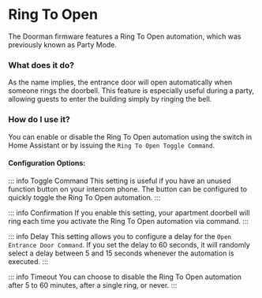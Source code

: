 # Ring To Open <Badge type="warning" text="Party Mode" />

The Doorman firmware features a Ring To Open automation, which was previously known as Party Mode.

### What does it do?
As the name implies, the entrance door will open automatically when someone rings the doorbell.
This feature is especially useful during a party, allowing guests to enter the building simply by ringing the bell.

### How do I use it?
You can enable or disable the Ring To Open automation using the switch in Home Assistant or by issuing the `Ring To Open Toggle Command`.

#### Configuration Options:

::: info Toggle Command
This setting is useful if you have an unused function button on your intercom phone. The button can be configured to quickly toggle the Ring To Open automation.
:::

::: info Confirmation
If you enable this setting, your apartment doorbell will ring each time you activate the Ring To Open automation via command.
:::

::: info Delay
This setting allows you to configure a delay for the `Open Entrance Door Command`. If you set the delay to 60 seconds, it will randomly select a delay between 5 and 15 seconds whenever the automation is executed.
:::

::: info Timeout
You can choose to disable the Ring To Open automation after 5 to 60 minutes, after a single ring, or never.
:::